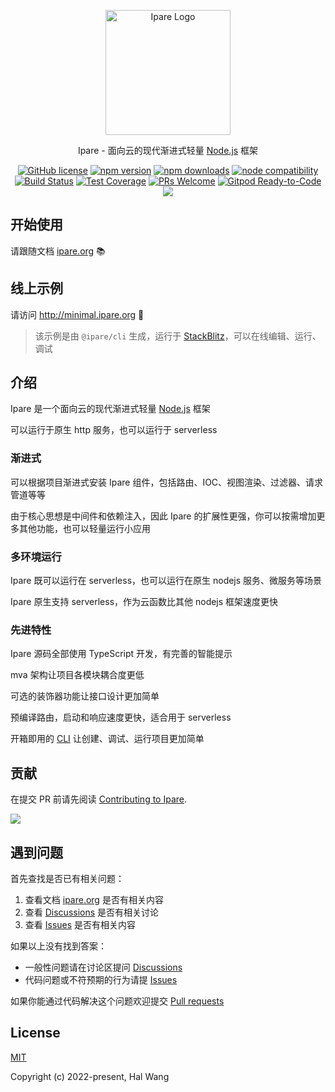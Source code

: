 <p align="center">
  <a href="https://ipare.org/" target="blank"><img src="https://ipare.org/images/logo.png" alt="Ipare Logo" width="200"/></a>
</p>

<p align="center">Ipare - 面向云的现代渐进式轻量 <a href="http://nodejs.org" target="_blank">Node.js</a> 框架</p>
<p align="center">
    <a href="https://github.com/ipare/ipare/blob/main/LICENSE" target="_blank"><img src="https://img.shields.io/badge/license-MIT-blue.svg" alt="GitHub license" /></a>
    <a href=""><img src="https://img.shields.io/npm/v/@ipare/core.svg" alt="npm version"></a>
    <a href=""><img src="https://badgen.net/npm/dt/@ipare/core" alt="npm downloads"></a>
    <a href="https://nodejs.org/en/about/releases/"><img src="https://img.shields.io/node/v/@ipare/core.svg" alt="node compatibility"></a>
    <a href="#"><img src="https://github.com/ipare/ipare/actions/workflows/test.yml/badge.svg?branch=main" alt="Build Status"></a>
    <a href="https://codecov.io/gh/ipare/ipare/branch/main"><img src="https://img.shields.io/codecov/c/github/ipare/ipare/main.svg" alt="Test Coverage"></a>
    <a href="https://github.com/ipare/ipare/pulls"><img src="https://img.shields.io/badge/PRs-welcome-brightgreen.svg" alt="PRs Welcome"></a>
    <a href="https://gitpod.io/#https://github.com/ipare/ipare"><img src="https://img.shields.io/badge/Gitpod-Ready--to--Code-blue?logo=gitpod" alt="Gitpod Ready-to-Code"></a>
    <a href="https://paypal.me/ihalwang" target="_blank"><img src="https://img.shields.io/badge/Donate-PayPal-ff3f59.svg"/></a>
</p>

## 开始使用

请跟随文档 [ipare.org](https://ipare.org) 📚

## 线上示例

请访问 <http://minimal.ipare.org> 🌈

> 该示例是由 `@ipare/cli` 生成，运行于 [StackBlitz](https://stackblitz.com)，可以在线编辑、运行、调试

## 介绍

<!--intro-->

Ipare 是一个面向云的现代渐进式轻量 <a href="http://nodejs.org" target="_blank">Node.js</a> 框架

可以运行于原生 http 服务，也可以运行于 serverless

### 渐进式

可以根据项目渐进式安装 Ipare 组件，包括路由、IOC、视图渲染、过滤器、请求管道等等

由于核心思想是中间件和依赖注入，因此 Ipare 的扩展性更强，你可以按需增加更多其他功能，也可以轻量运行小应用

### 多环境运行

Ipare 既可以运行在 serverless，也可以运行在原生 nodejs 服务、微服务等场景

Ipare 原生支持 serverless，作为云函数比其他 nodejs 框架速度更快

### 先进特性

Ipare 源码全部使用 TypeScript 开发，有完善的智能提示

mva 架构让项目各模块耦合度更低

可选的装饰器功能让接口设计更加简单

预编译路由，启动和响应速度更快，适合用于 serverless

开箱即用的 [CLI](https://github.com/ipare/cli) 让创建、调试、运行项目更加简单

<!--intro-end-->

## 贡献

在提交 PR 前请先阅读 [Contributing to Ipare](https://github.com/ipare/ipare/blob/main/CONTRIBUTING.md).

<a href="https://github.com/ipare/ipare/graphs/contributors">
  <img src="https://contrib.rocks/image?repo=ipare/ipare" />
</a>

## 遇到问题

首先查找是否已有相关问题：

1. 查看文档 [ipare.org](https://ipare.org) 是否有相关内容
2. 查看 [Discussions](https://github.com/ipare/ipare/discussions) 是否有相关讨论
3. 查看 [Issues](https://github.com/ipare/ipare/issues) 是否有相关内容

如果以上没有找到答案：

- 一般性问题请在讨论区提问 [Discussions](https://github.com/ipare/ipare/discussions)
- 代码问题或不符预期的行为请提 [Issues](https://github.com/ipare/ipare/issues)

如果你能通过代码解决这个问题欢迎提交 [Pull requests](https://github.com/ipare/ipare/pulls)

## License

[MIT](https://opensource.org/licenses/MIT)

Copyright (c) 2022-present, Hal Wang
